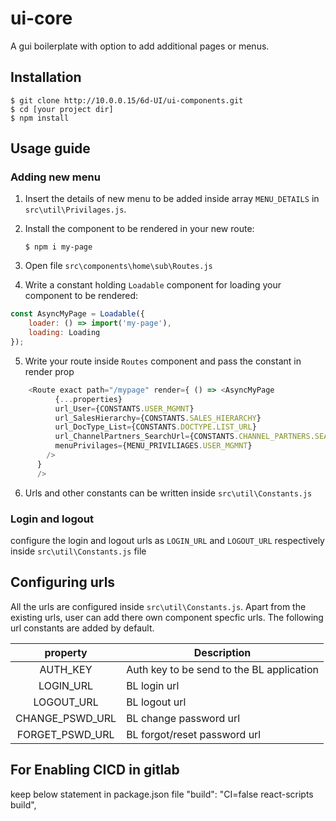# ui-core
A gui boilerplate with option to add additional pages or menus. 

## Installation  
  	$ git clone http://10.0.0.15/6d-UI/ui-components.git
    $ cd [your project dir]
	$ npm install
	
## Usage guide
### Adding new menu
1. Insert the details of new menu to be added inside array `MENU_DETAILS` in `src\util\Privilages.js`.
2. Install the component to be rendered in your new route:

    ```
    $ npm i my-page
    ```
    
3. Open file `src\components\home\sub\Routes.js`
4. Write a constant holding `Loadable` component for loading your component to be rendered:
```js
const AsyncMyPage = Loadable({
    loader: () => import('my-page'),
    loading: Loading
});
```
5. Write your route inside `Routes` component and pass the constant in render prop
```js
    <Route exact path="/mypage" render={ () => <AsyncMyPage
          {...properties}
          url_User={CONSTANTS.USER_MGMNT}
          url_SalesHierarchy={CONSTANTS.SALES_HIERARCHY}
          url_DocType_List={CONSTANTS.DOCTYPE.LIST_URL}
          url_ChannelPartners_SearchUrl={CONSTANTS.CHANNEL_PARTNERS.SEARCH_URL}
          menuPrivilages={MENU_PRIVILIAGES.USER_MGMNT}
        />
      }
      />
```
6. Urls and other constants can be written inside `src\util\Constants.js`
### Login and logout
configure the login and logout urls as `LOGIN_URL` and `LOGOUT_URL` respectively inside `src\util\Constants.js` file

## Configuring urls
All the urls are configured inside `src\util\Constants.js`. Apart from the existing urls, user can add there own component specfic urls. The following url constants are added by default.

| property | Description
|:---------------:|-------------|
| AUTH_KEY | Auth key to be send to the BL application
| LOGIN_URL | BL login url
| LOGOUT_URL | BL logout url
| CHANGE_PSWD_URL | BL change password url
| FORGET_PSWD_URL | BL forgot/reset password url

## For Enabling CICD in gitlab
keep below statement in package.json file
 "build": "CI=false react-scripts build",
